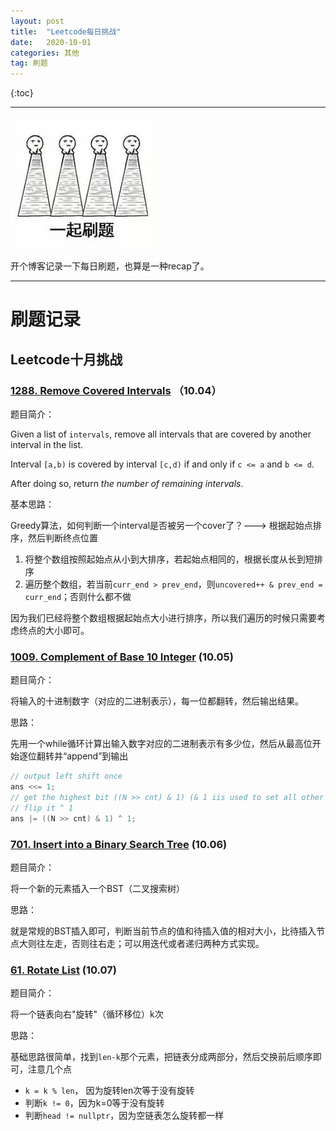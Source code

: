 ```yaml
---
layout: post
title:  "Leetcode每日挑战"
date:   2020-10-01
categories: 其他
tag: 刷题
---
```


{:toc}

---

![](../img/leetcode/leetcode.jpeg)

开个博客记录一下每日刷题，也算是一种recap了。

---

# 刷题记录

## Leetcode十月挑战

### [1288. Remove Covered Intervals](https://leetcode.com/problems/remove-covered-intervals/) （10.04）

题目简介：

Given a list of `intervals`, remove all intervals that are covered by another interval in the list.

Interval `[a,b)` is covered by interval `[c,d)` if and only if `c <= a` and `b <= d`.

After doing so, return *the number of remaining intervals*.

基本思路：

Greedy算法，如何判断一个interval是否被另一个cover了？---> 根据起始点排序，然后判断终点位置

1. 将整个数组按照起始点从小到大排序，若起始点相同的，根据长度从长到短排序
2. 遍历整个数组，若当前`curr_end > prev_end`，则`uncovered++ & prev_end = curr_end`；否则什么都不做

因为我们已经将整个数组根据起始点大小进行排序，所以我们遍历的时候只需要考虑终点的大小即可。

### [1009. Complement of Base 10 Integer](https://leetcode.com/problems/complement-of-base-10-integer/) (10.05)

题目简介：

将输入的十进制数字（对应的二进制表示），每一位都翻转，然后输出结果。

思路：

先用一个while循环计算出输入数字对应的二进制表示有多少位，然后从最高位开始逐位翻转并“append”到输出

```cpp
// output left shift once
ans <<= 1;
// get the highest bit ((N >> cnt) & 1) (& 1 iis used to set all other bits to 0)
// flip it ^ 1
ans |= ((N >> cnt) & 1) ^ 1;
```

### [701. Insert into a Binary Search Tree](https://leetcode.com/problems/insert-into-a-binary-search-tree/) (10.06)

题目简介：

将一个新的元素插入一个BST（二叉搜索树）

思路：

就是常规的BST插入即可，判断当前节点的值和待插入值的相对大小，比待插入节点大则往左走，否则往右走；可以用迭代或者递归两种方式实现。

### [61. Rotate List](https://leetcode.com/problems/rotate-list/) (10.07)

题目简介：

将一个链表向右"旋转"（循环移位）k次

思路：

基础思路很简单，找到`len-k`那个元素，把链表分成两部分，然后交换前后顺序即可，注意几个点

* `k = k % len`， 因为旋转len次等于没有旋转
* 判断`k != 0`，因为k=0等于没有旋转
* 判断`head != nullptr`，因为空链表怎么旋转都一样